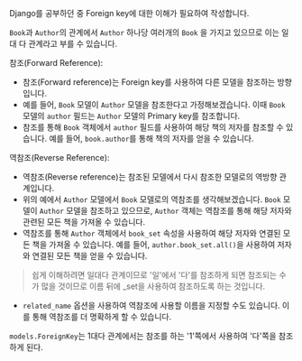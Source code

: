 Django를 공부하던 중 Foreign key에 대한 이해가 필요하여 작성합니다.

`Book`과 `Author`의 관계에서 `Author` 하나당  여러개의 `Book` 을 가지고 있으므로 이는 일 대 다 관계라고 부를 수 있습니다.

참조(Forward Reference):

- 참조(Forward reference)는 Foreign key를 사용하여 다른 모델을 참조하는 방향입니다.
- 예를 들어, `Book` 모델이 `Author` 모델을 참조한다고 가정해보겠습니다. 이때 `Book` 모델의 `author` 필드는 `Author` 모델의 Primary key를 참조합니다.
- 참조를 통해 `Book` 객체에서 `author` 필드를 사용하여 해당 책의 저자를 참조할 수 있습니다. 예를 들어, `book.author`를 통해 책의 저자를 얻을 수 있습니다.

역참조(Reverse Reference):
- 역참조(Reverse reference)는 참조된 모델에서 다시 참조한 모델로의 역방향 관계입니다.
- 위의 예에서 `Author` 모델에서 `Book` 모델로의 역참조를 생각해보겠습니다. `Book` 모델이 `Author` 모델을 참조하고 있으므로, `Author` 객체는 역참조를 통해 해당 저자와 관련된 모든 책을 가져올 수 있습니다.
- 역참조를 통해 `Author` 객체에서 `book_set` 속성을 사용하여 해당 저자와 연결된 모든 책을 가져올 수 있습니다. 예를 들어, `author.book_set.all()`을 사용하여 저자와 연결된 모든 책을 얻을 수 있습니다.
> 쉽게 이해하려면 일대다 관계이므로 '일'에서 '다'를 참조하게 되면 참조되는 수가 많을 것이므로 이름 뒤에 \_set을 사용하여 참조하도록 하는 것입니다.
- `related_name` 옵션을 사용하여 역참조에 사용할 이름을 지정할 수도 있습니다. 이를 통해 역참조를 더 명확하게 할 수 있습니다.

`models.ForeignKey`는 1대다 관계에서는 참조를 하는 '1'쪽에서 사용하여 '다'쪽을 참조하게 된다. 


